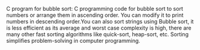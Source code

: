 C program for bubble sort: C programming code for bubble sort to sort numbers or arrange them in ascending order.
You can modify it to print numbers in descending order.You can also sort strings using Bubble sort,
it is less efficient as its average and worst case complexity is high, 
there are many other fast sorting algorithms like quick-sort, heap-sort, etc. Sorting simplifies problem-solving in computer programming.
